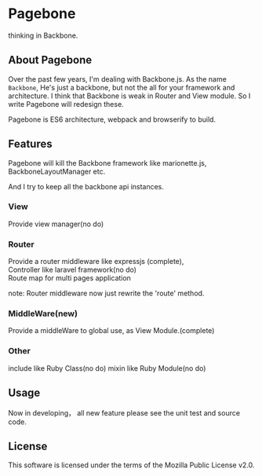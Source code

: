 # Pagebone
thinking in Backbone.


## About Pagebone

Over the past few years, I'm dealing with Backbone.js. As the name `Backbone`, He's just a backbone, but not the all for your framework and architecture. I think that Backbone is weak in Router and View module. So I write Pagebone  will redesign these.   
   
Pagebone is ES6 architecture, webpack and browserify to build.




## Features

Pagebone will kill the Backbone framework like marionette.js, BackboneLayoutManager etc.

And I try to keep all the backbone api instances.



### View

Provide view manager(no do)



### Router


Provide a  router middleware like expressjs (complete),    
Controller like laravel framework(no do)   
Route map for multi pages application   


note: Router middleware now just rewrite the 'route' method.   



### MiddleWare(new)


Provide a middleWare to global use, as View Module.(complete)



### Other


include like Ruby Class(no do)
mixin like Ruby Module(no do)





## Usage


Now in developing， all new feature please see the unit test and source code.





## License

This software is licensed under the terms of the Mozilla Public License v2.0. 




